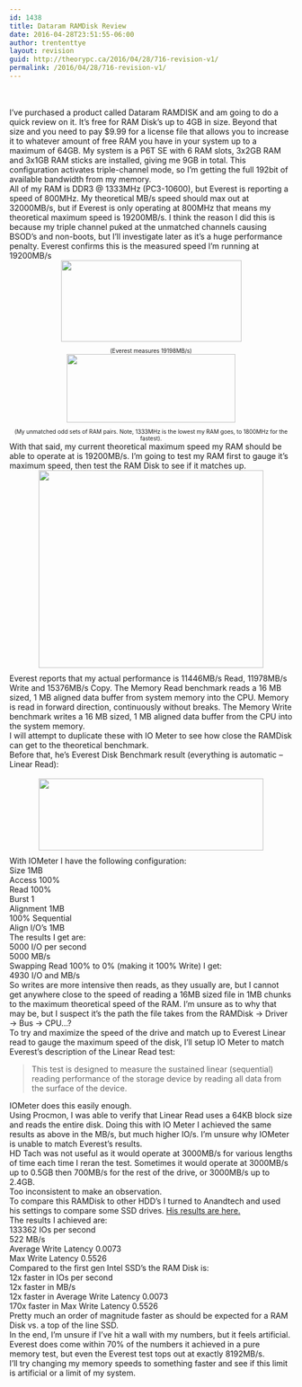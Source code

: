 ```yaml
---
id: 1438
title: Dataram RAMDisk Review
date: 2016-04-28T23:51:55-06:00
author: trententtye
layout: revision
guid: http://theorypc.ca/2016/04/28/716-revision-v1/
permalink: /2016/04/28/716-revision-v1/
---
```

<div style="text-align: center;">
  <span><u><br /></u></span>
</div>



<div style="text-align: center;">
  <span><u><br /></u></span>
</div>



<div style="text-align: left;">
  I&#8217;ve purchased a product called Dataram RAMDISK and am going to do a quick review on it. It&#8217;s free for RAM Disk&#8217;s up to 4GB in size. Beyond that size and you need to pay $9.99 for a license file that allows you to increase it to whatever amount of free RAM you have in your system up to a maximum of 64GB. My system is a P6T SE with 6 RAM slots, 3x2GB RAM and 3x1GB RAM sticks are installed, giving me 9GB in total. This configuration activates triple-channel mode, so I&#8217;m getting the full 192bit of available bandwidth from my memory.
</div>

<div>
</div>

<div>
  All of my RAM is DDR3 @ 1333MHz (PC3-10600), but Everest is reporting a speed of 800MHz. My theoretical MB/s speed should max out at 32000MB/s, but if Everest is only operating at 800MHz that means my theoretical maximum speed is 19200MB/s. I think the reason I did this is because my triple channel puked at the unmatched channels causing BSOD&#8217;s and non-boots, but I&#8217;ll investigate later as it&#8217;s a huge performance penalty. Everest confirms this is the measured speed I&#8217;m running at 19200MB/s
</div>

<div>
</div>

<div>
  <a href="http://3.bp.blogspot.com/_E0GX9VvxUBU/TPc5IZwwgNI/AAAAAAAAAFg/Bmby28E2hZo/s1600/Everest-PC8500.png"><img src="http://3.bp.blogspot.com/_E0GX9VvxUBU/TPc5IZwwgNI/AAAAAAAAAFg/Bmby28E2hZo/s400/Everest-PC8500.png" border="0" alt="" id="BLOGGER_PHOTO_ID_5545964282647183570" style="display: block; margin-top: 0px; margin-right: auto; margin-bottom: 10px; margin-left: auto; text-align: center; cursor: pointer; width: 321px; height: 145px; " /></a>
</div>

<div style="text-align: center;">
  <span style="font-size: x-small;">(Everest measures 19198MB/s)</span>
</div>

<div>
</div>

<div>
  <a href="http://2.bp.blogspot.com/_E0GX9VvxUBU/TPc566dNrDI/AAAAAAAAAFo/7-9Jlh_FH_s/s1600/RAM-Types.png"><img src="http://2.bp.blogspot.com/_E0GX9VvxUBU/TPc566dNrDI/AAAAAAAAAFo/7-9Jlh_FH_s/s400/RAM-Types.png" border="0" alt="" id="BLOGGER_PHOTO_ID_5545965150417038386" style="display: block; margin-top: 0px; margin-right: auto; margin-bottom: 10px; margin-left: auto; text-align: center; cursor: pointer; width: 300px; height: 122px; " /></a>
</div>

<div style="text-align: center;">
  <span style="font-size: x-small;">(My unmatched odd sets of RAM pairs. Note, 1333MHz is the lowest my RAM goes, to 1800MHz for the fastest).</span>
</div>

<div>
</div>

<div>
</div>

<div>
</div>

<div>
  With that said, my current theoretical maximum speed my RAM should be able to operate at is 19200MB/s. I&#8217;m going to test my RAM first to gauge it&#8217;s maximum speed, then test the RAM Disk to see if it matches up.
</div>

<div>
</div>

<div style="text-align: center;">
  <a href="http://2.bp.blogspot.com/_E0GX9VvxUBU/TPc-ZuaufCI/AAAAAAAAAFw/zxBUkg3irEY/s1600/Memory-Benchmark.png"><span style="color: rgb(0, 0, 0); -webkit-text-decorations-in-effect: none; "></span></a><a href="http://2.bp.blogspot.com/_E0GX9VvxUBU/TPc-ZuaufCI/AAAAAAAAAFw/zxBUkg3irEY/s1600/Memory-Benchmark.png"><img src="http://2.bp.blogspot.com/_E0GX9VvxUBU/TPc-ZuaufCI/AAAAAAAAAFw/zxBUkg3irEY/s400/Memory-Benchmark.png" border="0" alt="" id="BLOGGER_PHOTO_ID_5545970077807836194" style="display: block; margin-top: 0px; margin-right: auto; margin-bottom: 10px; margin-left: auto; text-align: center; cursor: pointer; width: 400px; height: 352px; " /></a>
</div>

<div>
</div>

<div>
  Everest reports that my actual performance is 11446MB/s Read, 11978MB/s Write and 15376MB/s Copy. The Memory Read benchmark reads a 16 MB sized, 1 MB aligned data buffer from system memory into the CPU. Memory is read in forward direction, continuously without breaks. The Memory Write benchmark writes a 16 MB sized, 1 MB aligned data buffer from the CPU into the system memory.
</div>

<div>
</div>

<div>
  I will attempt to duplicate these with IO Meter to see how close the RAMDisk can get to the theoretical benchmark.
</div>

<div>
</div>

<div>
  Before that, he&#8217;s Everest Disk Benchmark result (everything is automatic &#8211; Linear Read):
</div>

<div style="text-align: center;">
  <a href="http://2.bp.blogspot.com/_E0GX9VvxUBU/TPc-ZuaufCI/AAAAAAAAAFw/zxBUkg3irEY/s1600/Memory-Benchmark.png"><br /></a>
</div>

<div>
  <a href="http://2.bp.blogspot.com/_E0GX9VvxUBU/TPdBi6dBvSI/AAAAAAAAAF4/XS2wMhLePAQ/s1600/linear-read.png"><img src="http://2.bp.blogspot.com/_E0GX9VvxUBU/TPdBi6dBvSI/AAAAAAAAAF4/XS2wMhLePAQ/s400/linear-read.png" border="0" alt="" id="BLOGGER_PHOTO_ID_5545973534192418082" style="display: block; margin-top: 0px; margin-right: auto; margin-bottom: 10px; margin-left: auto; text-align: center; cursor: pointer; width: 400px; height: 128px; " /></a>
</div>

<div>
</div>

<div>
  With IOMeter I have the following configuration:
</div>

<div>
  Size 1MB
</div>

<div>
  Access 100%
</div>

<div>
  Read 100%
</div>

<div>
  Burst 1
</div>

<div>
  Alignment 1MB
</div>

<div>
  100% Sequential
</div>

<div>
  Align I/O&#8217;s 1MB
</div>

<div>
</div>

<div>
  The results I get are:
</div>

<div>
  5000 I/O per second
</div>

<div>
  5000 MB/s
</div>

<div>
</div>

<div>
  Swapping Read 100% to 0% (making it 100% Write) I get:
</div>

<div>
  4930 I/O and MB/s
</div>

<div>
</div>

<div>
  So writes are more intensive then reads, as they usually are, but I cannot get anywhere close to the speed of reading a 16MB sized file in 1MB chunks to the maximum theoretical speed of the RAM. I&#8217;m unsure as to why that may be, but I suspect it&#8217;s the path the file takes from the RAMDisk -> Driver -> Bus -> CPU&#8230;?
</div>

<div>
</div>

<div>
  To try and maximize the speed of the drive and match up to Everest Linear read to gauge the maximum speed of the disk, I&#8217;ll setup IO Meter to match Everest&#8217;s description of the Linear Read test:
</div>

<div>
  <div>
    <blockquote>
      <p>
        This test is designed to measure the sustained linear (sequential) reading performance of the storage device by reading all data from the surface of the device.
      </p>
    </blockquote>
  </div>
</div>

<div>
</div>

<div>
  IOMeter does this easily enough.
</div>

<div>
</div>

<div>
  Using Procmon, I was able to verify that Linear Read uses a 64KB block size and reads the entire disk. Doing this with IO Meter I achieved the same results as above in the MB/s, but much higher IO/s. I&#8217;m unsure why IOMeter is unable to match Everest&#8217;s results.
</div>

<div>
</div>

<div>
  HD Tach was not useful as it would operate at 3000MB/s for various lengths of time each time I reran the test. Sometimes it would operate at 3000MB/s up to 0.5GB then 700MB/s for the rest of the drive, or 3000MB/s up to 2.4GB.
</div>

<div>
</div>

<div>
  Too inconsistent to make an observation.
</div>

<div>
</div>

<div>
  To compare this RAMDisk to other HDD&#8217;s I turned to Anandtech and used his settings to compare some SSD drives. <a href="http://www.anandtech.com/show/2614/8">His results are here.</a>
</div>

<div>
</div>

<div>
  The results I achieved are:
</div>

<div>
  133362 IOs per second
</div>

<div>
  522 MB/s
</div>

<div>
  Average Write Latency 0.0073
</div>

<div>
  Max Write Latency 0.5526
</div>

<div>
</div>

<div>
  Compared to the first gen Intel SSD&#8217;s the RAM Disk is:
</div>

<div>
  <div>
    12x faster in IOs per second
  </div>
  
  <div>
    12x faster in MB/s
  </div>
  
  <div>
    12x faster in Average Write Latency 0.0073
  </div>
  
  <div>
    170x faster in Max Write Latency 0.5526
  </div>
</div>

<div>
</div>

<div>
  Pretty much an order of magnitude faster as should be expected for a RAM Disk vs. a top of the line SSD.
</div>

<div>
</div>

<div>
  In the end, I&#8217;m unsure if I&#8217;ve hit a wall with my numbers, but it feels artificial. Everest does come within 70% of the numbers it achieved in a pure memory test, but even the Everest test tops out at exactly 8192MB/s.
</div>

<div>
</div>

<div>
  I&#8217;ll try changing my memory speeds to something faster and see if this limit is artificial or a limit of my system.
</div>

<!-- AddThis Advanced Settings generic via filter on the_content -->

<!-- AddThis Share Buttons generic via filter on the_content -->